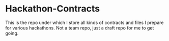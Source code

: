 # Hackathon-Contracts

This is the repo under which I store all kinds of contracts and files I prepare for various hackathons. Not a team repo, just a draft repo for me to get going.
